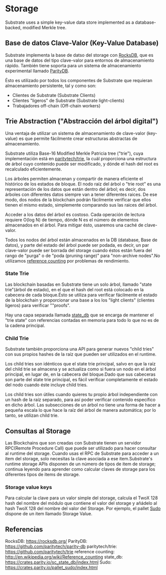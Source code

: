 # Storage

Substrate uses a simple key-value data store implemented as a database-backed, modified Merkle tree.

## Base de datos Clave-Valor (Key-Value Database)

Substrate implementa la base de datso del storage con [RocksDB][RocksDB], que es una base de datos del tipo clave-valor para entornos de almacenamiento rápido. También tiene soporta para un sistema de almacenamiento experimental llamado [ParityDB][ParityDB].

Ésto es utilizado por todos los componentes de Substrate que requieran almacenamiento persistente, tal y como son:

- Clientes de Substrate (Substrate Clients)
- Clientes "ligeros" de Substrate (Substrate light-clients)
- Trabajadores off-chain (Off-chain workers)

## Trie Abstraction ("Abstracción del árbol digital")

Una ventaja de utilizar un sistema de almacenamiento de clave-valor (key-value) es que permite fácilmente crear estructuras abstractas de almacenamiento.

Substrate utiliza Base-16 Modified Merkle Patricia tree ("trie"), cuya implementación está en [paritytech/trie][paritytech/trie], la cuál proporciona una estructura de árbol cuyo contenido puede ser modificado, y dónde el hash del root es recalculado eficientemente.

Los árboles permiten almacenan y compartir de manera eficiente el histórico de los estados de bloque. El nodo raíz del árbol o "trie root" es una representación de los datos que están dentro del árbol; es decir, dos árboles con diferentes datos siempre van a tener diferentes raices. De ese modo, dos nodos de la blockchain podrán fácilmente verificar que ellos tienen el mismo estado, simplemente comparando sus las raices del árbol.

Acceder a los datos del árbol es costoso. Cada operación de lectura requiere O(log N) de tiempo, dónde N es el número de elementos almacenados en el árbol. Para mitigar ésto, usaremos una caché de clave-valor.

Todos los nodos del árbol están almacenados en la DB (database, Base de datos), y parte del estado del árbol puede ser podada, es decir, un par clave-valor puede ser borrada del storage cuando éstos están fuera del rango de "purga" o de "poda (pruning range)" para "non-archive nodes".No utilizamos [reference counting][reference counting] por problemas de rendimiento.

### State Trie 

Las blockchain basadas en Substrate tiene un solo árbol, llamado "state trie"(árbol de estado),  en el que el hash del root está colocado en la cabecera de cada bloque.Ésto se utiliza para verificar fácilmente el estado de la blockchain y proporcionar una base a los los "light clients" (clientes ligeros) para verificar ""proofs".

Hay una capa separada llamada [state_db][state_db] que se encarga de mantener el "trie state" con referencias contadas en memoria para todo lo que no es de la cadena principal.

### Child Trie

Substrate también proporciona una API para generar nuevos "child tries" con sus propios hashes de la raíz que pueden ser utilizados en el runtime.

Los child tries son idénticos que el state trie principal, salvo en que la raíz del child trie se almacena y se actualiza como si fuera un nodo en el árbol principal, en lugar de, en la cabecera del bloque.Dado que sus cabeceras son parte del state trie principal, es fácil verificar completamente el estado del nodo cuando éste incluye child tries.

Los child tries son útiles cuando quieres tu propio árbol independiente con un hash de la raíz separado, para así poder verificar contenido específico en dicho árbol. Las subsecciones de un árbol no tiene una forma de hacer a pequeña escala lo que hace la raíz del árbol de manera automática; por lo tanto, se utilizan child trie.

## Consultas al Storage

Las Blockchains que son creadas con Substrate tienen un servidor RPC(Remote Procedure Call) que puede ser utilizado para hacer consultar al runtime del storage. Cuando usas el RPC de Substrate para acceder a un item del storage, solo necesitas la clave asociada a ese item.Substrate's runtime storage APIs disponen de un número de tipos de item de storage; continua leyendo para aprender como calcular claves de storage para los diferentes tipos de items de storage.

### Storage value keys

Para calcular la clave para un valor simple del storage, calcula el TwoX 128 hash del nombre del módulo que contiene el valor del storage y añádelo al hash TwoX 128 del nombre del valor del Storage. Por ejemplo, el pallet [Sudo][Sudo] dispone de un item llamado Storage Value.

## Referencias

[RocksDB]: https://rocksdb.org/
[ParityDB]: https://github.com/paritytech/parity-db
[paritytech/trie]: https://github.com/paritytech/trie
[reference counting]: http://en.wikipedia.org/wiki/Reference_counting
[state_db]: https://crates.parity.io/sc_state_db/index.html
[Sudo]: https://crates.parity.io/pallet_sudo/index.html

RocksDB: https://rocksdb.org/
ParityDB: https://github.com/paritytech/parity-db
paritytech/trie: https://github.com/paritytech/trie
reference counting: http://en.wikipedia.org/wiki/Reference_counting
state_db: https://crates.parity.io/sc_state_db/index.html
Sudo: https://crates.parity.io/pallet_sudo/index.html